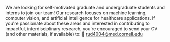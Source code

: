 We are looking for self-motivated graduate and undergraduate students and interns to join our team! Our research focuses on machine learning, computer vision, and artificial intelligence for healthcare applications. If you're passionate about these areas and interested in contributing to impactful, interdisciplinary research, you're encouraged to send your CV (and other materials, if available) to: 📧 rud4004@med.cornell.edu